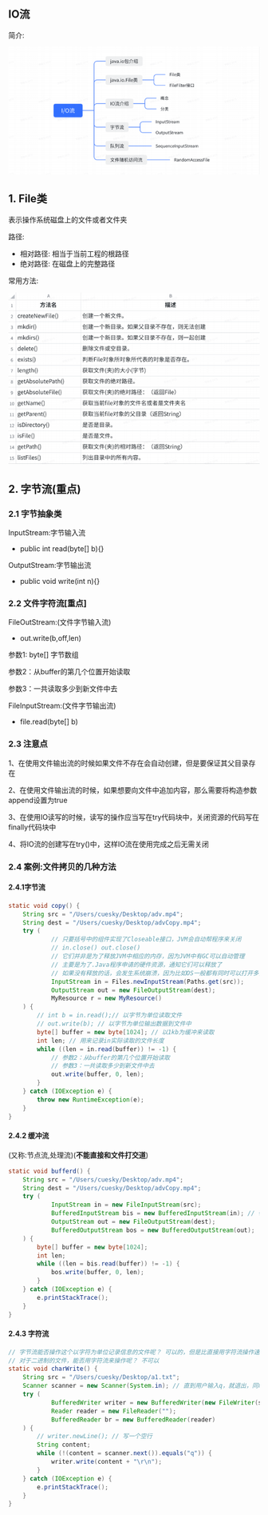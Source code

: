 ## IO流

简介:

![1](image/01.png)

## 1. File类

表示操作系统磁盘上的文件或者文件夹

路径:

- 相对路径: 相当于当前工程的根路径
- 绝对路径: 在磁盘上的完整路径

常用方法:

![](image/02.png)

## 2. 字节流(重点)

### 2.1 字节抽象类

InputStream:字节输入流

- public int read(byte[] b){}

OutputStream:字节输出流

- public void write(int n){}

### 2.2 文件字符流[重点]

FileOutStream:(文件字节输入流)

- out.write(b,off,len)

参数1: byte[] 字节数组

参数2：从buffer的第几个位置开始读取

参数3：一共读取多少到新文件中去

FileInputStream:(文件字节输出流)

- file.read(byte[] b)

### 2.3 注意点

1、在使⽤⽂件输出流的时候如果⽂件不存在会⾃动创建，但是要保证其⽗⽬录存在 

2、在使⽤⽂件输出流的时候，如果想要向⽂件中追加内容，那么需要将构造参数append设置为true 

3、在使⽤IO读写的时候，读写的操作应当写在try代码块中，关闭资源的代码写在finally代码块中 

4、将IO流的创建写在try()中，这样IO流在使⽤完成之后⽆需关闭 



### 2.4 案例:文件拷贝的几种方法

#### 2.4.1字节流

```java
static void copy() {
    String src = "/Users/cuesky/Desktop/adv.mp4";
    String dest = "/Users/cuesky/Desktop/advCopy.mp4";
    try (
            // 只要括号中的组件实现了Closeable接口，JVM会自动帮程序来关闭
            // in.close() out.close()
            // 它们并非是为了释放JVM中相应的内存，因为JVM中有GC可以自动管理
            // 主要是为了.Java程序申请的硬件资源，通知它们可以释放了
            // 如果没有释放的话，会发生系统崩溃，因为比如OS一般都有同时可以打开多少个文件的限制（65536）
            InputStream in = Files.newInputStream(Paths.get(src));
            OutputStream out = new FileOutputStream(dest);
            MyResource r = new MyResource()
    ) {
        // int b = in.read();// 以字节为单位读取文件
        // out.write(b); // 以字节为单位输出数据到文件中
        byte[] buffer = new byte[1024]; // 以1kb为缓冲来读取
        int len; // 用来记录in实际读取的文件长度
        while ((len = in.read(buffer)) != -1) {
            // 参数2：从buffer的第几个位置开始读取
            // 参数3：一共读取多少到新文件中去
            out.write(buffer, 0, len);
        }
    } catch (IOException e) {
        throw new RuntimeException(e);
    }
}
```

#### 2.4.2 缓冲流

(又称:节点流,处理流)(**不能直接和文件打交道**)

```java
static void bufferd() {
    String src = "/Users/cuesky/Desktop/adv.mp4";
    String dest = "/Users/cuesky/Desktop/advCopy.mp4";
    try (
            InputStream in = new FileInputStream(src);
            BufferedInputStream bis = new BufferedInputStream(in); // 带内部缓冲的输入流
            OutputStream out = new FileOutputStream(dest);
            BufferedOutputStream bos = new BufferedOutputStream(out);
    ) {
        byte[] buffer = new byte[1024];
        int len;
        while ((len = bis.read(buffer)) != -1) {
            bos.write(buffer, 0, len);
        }
    } catch (IOException e) {
        e.printStackTrace();
    }
}
```

#### 2.4.3 字符流

```java
// 字节流能否操作这个以字符为单位记录信息的文件呢？ 可以的，但是比直接用字符流操作速度要慢
// 对于二进制的文件，能否用字符流来操作呢？ 不可以
static void charWrite() {
    String src = "/Users/cuesky/Desktop/a1.txt";
    Scanner scanner = new Scanner(System.in); // 直到用户输入q，就退出，同时把前面输入给控制台的所有信息，都记录到文件中去
    try (
            BufferedWriter writer = new BufferedWriter(new FileWriter(src, true));
            Reader reader = new FileReader("");
            BufferedReader br = new BufferedReader(reader)
    ) {
        // writer.newLine(); // 写一个空行
        String content;
        while (!(content = scanner.next()).equals("q")) {
            writer.write(content + "\r\n");
        }
    } catch (IOException e) {
        e.printStackTrace();
    }
}
```













